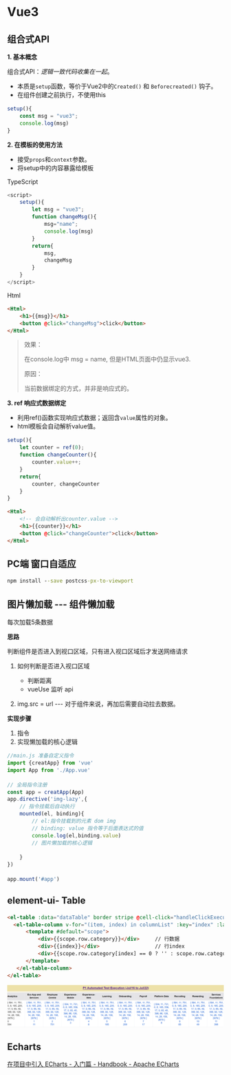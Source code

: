 # Vue3

## 组合式API

**1. 基本概念**

组合式API：*逻辑一致代码收集在一起*。

- 本质是`setup`函数，等价于Vue2中的`Created()` 和 `Beforecreated()` 钩子。
- 在组件创建之前执行，不使用this

```typescript
setup(){
    const msg = "vue3";
    console.log(msg)
}
```

**2. 在模板的使用方法**

- 接受`props`和`context`参数。
- 将setup中的内容暴露给模板

TypeScript

```js
<script>
    setup(){
        let msg = "vue3";
        function changeMsg(){
            msg="name";
            console.log(msg)
        }
        return{
            msg,
            changeMsg
        }
    }
</script>
```

Html

```html
<Html>
    <h1>{{msg}}</h1>
    <button @click="changeMsg">click</button>
</Html>
```

> 效果：
>
> 在console.log中 msg = name, 但是HTML页面中仍显示vue3.
>
> 原因：
>
> 当前数据绑定的方式，并非是响应式的。

**3. ref 响应式数据绑定**

- 利用ref()函数实现响应式数据；返回含`value`属性的对象。
- html模板会自动解析value值。

```typescript
setup(){
    let counter = ref(0);
    function changeCounter(){
        counter.value++;
    }
    return{
        counter, changeCounter
    }
}
```

```html
<Html>
    <!-- 会自动解析出counter.value -->
    <h1>{{counter}}</h1>
    <button @click="changeCounter">click</button>
</Html>
```



## PC端 窗口自适应

```cmd
npm install --save postcss-px-to-viewport
```



## 图片懒加载 --- 组件懒加载

每次加载5条数据

**思路**

判断组件是否进入到视口区域，只有进入视口区域后才发送网络请求

1. 如何判断是否进入视口区域
   - 判断距离
   - vueUse 监听 api

2. img.src = url --- 对于组件来说，再加后需要自动拉去数据。

**实现步骤**

1. 指令
2. 实现懒加载的核心逻辑

```js
//main.js 准备自定义指令
import {creatApp} from 'vue'
import App from './App.vue'

// 全局指令注册
const app = creatApp(App)
app.directive('img-lazy',{
    // 指令挂载后自动执行
    mounted(el, binding){
        // el:指令挂载到的元素 dom img
        // binding: value 指令等于后面表达式的值
        console.log(el,binding.value)
        // 图片懒加载的核心逻辑
        
    }
})

app.mount('#app')
```



## element-ui- Table

```html
<el-table :data="dataTable" border stripe @cell-click="handleClickExecution" scrollbar-always-on v-loading="Loading">
  <el-table-column v-for="(item, index) in columnList" :key="index" :label="item" min-width="116">
      <template #default="scope">
          <div>{{scope.row.category}}</div>		// 行数据
          <div>{{index}}</div>					// 行index
          <div>{{scope.row.category[index] == 0 ? '' : scope.row.category[index]}}</div>
      </template>	
   </el-table-column>
</el-table>
```



![image-20230721115347138](Notepic/image-20230721115347138.png)



## Echarts

[在项目中引入 ECharts - 入门篇 - Handbook - Apache ECharts](https://echarts.apache.org/handbook/zh/basics/import)
